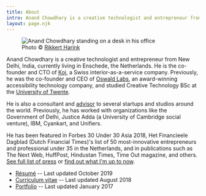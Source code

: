 ```yaml
---
title: About
intro: Anand Chowdhary is a creative technologist and entrepreneur from New Delhi, India, currently living in Enschede, the Netherlands. He is the co-founder of Koj and Oswald Labs.
layout: page.njk
---
```


<div class="image">
  <figure>
    <img alt="Anand Chowdhary standing on a desk in his office" src="/images/photos/anand-chowdhary.jpg">
    <figcaption>Photo &copy; <a href="https://www.rikkertharink.nl">Rikkert Harink</a></figcaption>
  </figure>
</div>

Anand Chowdhary is a creative technologist and entrepreneur from New Delhi, India, currently living in Enschede, the Netherlands. He is the co-founder and CTO of [Koj](https://koj.co), a Swiss interior-as-a-service company. Previously, he was the co-founder and CEO of [Oswald Labs](https://oswaldlabs.com), an award-winning accessibility technology company, and studied Creative Technology BSc at the [University of Twente](https://www.utwente.nl/en).

He is also a consultant and [advisor](/mentoring/) to several startups and studios around the world. Previously, he has worked with organizations like the Government of Delhi, Justice Adda (a University of Cambridge social venture), IBM, Cyankart, and Unifiers.

He has been featured in Forbes 30 Under 30 Asia 2018, Het Financieele Dagblad (Dutch Financial Times)'s list of 50 most-innovative entrepreneurs and professional under 35 in the Netherlands, and in publications such as The Next Web, HuffPost, Hindustan Times, Time Out magazine, and others. [See full list of press](/press/) or [find out what I'm up to now](/now/).

- [Résumé](https://www.dropbox.com/s/18jw3binirgc8rq/AnandChowdhary_Sep2019_Resume.pdf?dl=0) -- Last updated October 2019
- [Curriculum vitae](https://www.dropbox.com/s/ksyfiujs5sqy14s/AnandChowdhary_CV_Aug18.pdf?dl=0) -- Last updated August 2018
- [Portfolio](https://www.dropbox.com/s/eznlsi6336n96f2/AnandChowdhary_Portfolio_Jan17.pdf) -- Last updated January 2017

